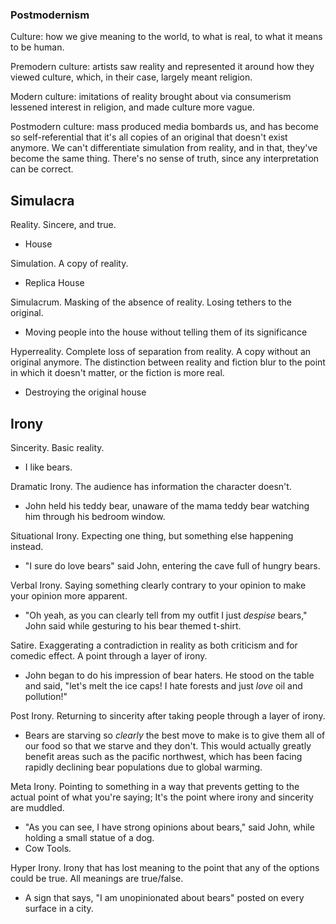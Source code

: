 ### Postmodernism
Culture: how we give meaning to the world, to what is real, to what it means to be human.

Premodern culture: artists saw reality and represented it around how they viewed culture, which, in their case, largely meant religion.

Modern culture: imitations of reality brought about via consumerism lessened interest in religion, and made culture more vague.

Postmodern culture: mass produced media bombards us, and has become so self-referential that it's all copies of an original that doesn't exist anymore. We can't differentiate simulation from reality, and in that, they've become the same thing. There's no sense of truth, since any interpretation can be correct.


## Simulacra
Reality. Sincere, and true.
- House

Simulation. A copy of reality.
- Replica House

Simulacrum. Masking of the absence of reality. Losing tethers to the original.
- Moving people into the house without telling them of its significance

Hyperreality. Complete loss of separation from reality. A copy without an original anymore. The distinction between reality and fiction blur to the point in which it doesn't matter, or the fiction is more real.
- Destroying the original house


## Irony
Sincerity. Basic reality.
- I like bears.

Dramatic Irony. The audience has information the character doesn't.
- John held his teddy bear, unaware of the mama teddy bear watching him through his bedroom window.

Situational Irony. Expecting one thing, but something else happening instead.
- "I sure do love bears" said John, entering the cave full of hungry bears.

Verbal Irony. Saying something clearly contrary to your opinion to make your opinion more apparent.
- "Oh yeah, as you can clearly tell from my outfit I just *despise* bears," John said while gesturing to his bear themed t-shirt.

Satire. Exaggerating a contradiction in reality as both criticism and for comedic effect. A point through a layer of irony.
- John began to do his impression of bear haters. He stood on the table and said, "let's melt the ice caps! I hate forests and just *love* oil and pollution!"

Post Irony. Returning to sincerity after taking people through a layer of irony.
- Bears are starving so *clearly* the best move to make is to give them all of our food so that we starve and they don't. This would actually greatly benefit areas such as the pacific northwest, which has been facing rapidly declining bear populations due to global warming.

Meta Irony. Pointing to something in a way that prevents getting to the actual point of what you're saying; It's the point where irony and sincerity are muddled. 
- "As you can see, I have strong opinions about bears," said John, while holding a small statue of a dog.
- Cow Tools.

Hyper Irony. Irony that has lost meaning to the point that any of the options could be true. All meanings are true/false.
- A sign that says, "I am unopinionated about bears" posted on every surface in a city.